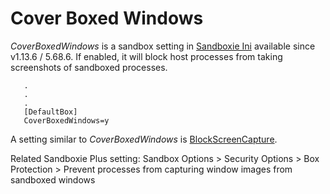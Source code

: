 # Cover Boxed Windows

_CoverBoxedWindows_ is a sandbox setting in [Sandboxie Ini](SandboxieIni.md) available since v1.13.6 / 5.68.6. If enabled, it will block host processes from taking screenshots of sandboxed processes.

```
   .
   .
   .
   [DefaultBox]
   CoverBoxedWindows=y
```

A setting similar to _CoverBoxedWindows_ is [BlockScreenCapture](BlockScreenCapture.md).

Related Sandboxie Plus setting: Sandbox Options > Security Options > Box Protection > Prevent processes from capturing window images from sandboxed windows
